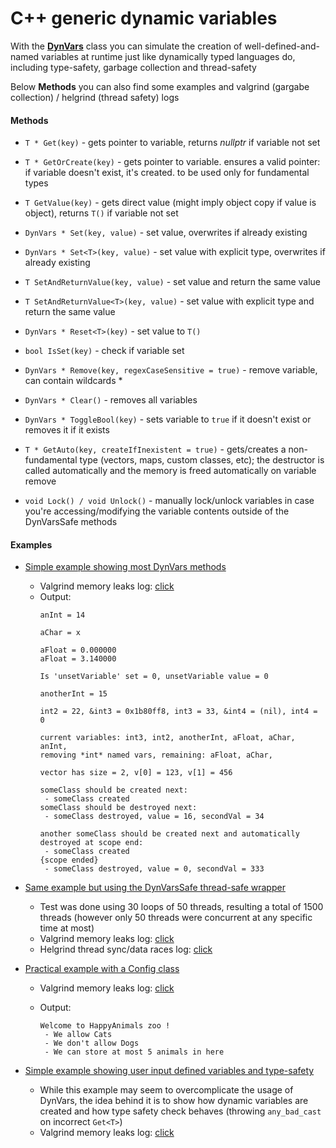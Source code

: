 # C++ generic dynamic variables

With the **[DynVars](dynvars.h)** class you can simulate the creation of well-defined-and-named variables at runtime just like dynamically typed languages do, including type-safety, garbage collection and thread-safety

Below **Methods** you can also find some examples and valgrind (gargabe collection) / helgrind (thread safety) logs

#### Methods

- `T * Get(key)` - gets pointer to variable, returns _nullptr_ if variable not set

- `T * GetOrCreate(key)` - gets pointer to variable. ensures a valid pointer: if variable doesn't exist, it's created. to be used only for fundamental types

- `T GetValue(key)` - gets direct value (might imply object copy if value is object), returns `T()` if variable not set

- `DynVars * Set(key, value)` - set value, overwrites if already existing

- `DynVars * Set<T>(key, value)` - set value with explicit type, overwrites if already existing

- `T SetAndReturnValue(key, value)` - set value and return the same value

- `T SetAndReturnValue<T>(key, value)` - set value with explicit type and return the same value

- `DynVars * Reset<T>(key)` - set value to `T()`

- `bool IsSet(key)` - check if variable set

- `DynVars * Remove(key, regexCaseSensitive = true)` - remove variable, can contain wildcards *

- `DynVars * Clear()` - removes all variables

- `DynVars * ToggleBool(key)` - sets variable to `true` if it doesn't exist or removes it if it exists

- `T * GetAuto(key, createIfInexistent = true)` - gets/creates a non-fundamental type (vectors, maps, custom classes, etc); the destructor is called automatically and the memory is freed automatically on variable remove

- `void Lock() / void Unlock()` - manually lock/unlock variables in case you're accessing/modifying the variable contents outside of the DynVarsSafe methods

#### Examples
- [Simple example showing most DynVars methods](examples/dynvars.cpp)
   - Valgrind memory leaks log: [click](valgrind/example_1.log)  
   - Output:
       ```
       anInt = 14

       aChar = x

       aFloat = 0.000000
       aFloat = 3.140000

       Is 'unsetVariable' set = 0, unsetVariable value = 0

       anotherInt = 15

       int2 = 22, &int3 = 0x1b80ff8, int3 = 33, &int4 = (nil), int4 = 0

       current variables: int3, int2, anotherInt, aFloat, aChar, anInt,
       removing *int* named vars, remaining: aFloat, aChar,

       vector has size = 2, v[0] = 123, v[1] = 456

       someClass should be created next:
        - someClass created
       someClass should be destroyed next:
        - someClass destroyed, value = 16, secondVal = 34

       another someClass should be created next and automatically destroyed at scope end:
        - someClass created
       {scope ended}
        - someClass destroyed, value = 0, secondVal = 333
       ```
- [Same example but using the DynVarsSafe thread-safe wrapper](examples/dynvars4.cpp)
   - Test was done using 30 loops of 50 threads, resulting a total of 1500 threads (however only 50 threads were concurrent at any specific time at most)
   - Valgrind memory leaks log: [click](valgrind/example_4.log)
   - Helgrind thread sync/data races log: [click](valgrind/example_4.log)
   
- [Practical example with a Config class](examples/dynvars2.cpp)
   - Valgrind memory leaks log: [click](valgrind/example_2.log)  
   - Output:
   
       ```
       Welcome to HappyAnimals zoo !
        - We allow Cats
        - We don't allow Dogs
        - We can store at most 5 animals in here
       ```

- [Simple example showing user input defined variables and type-safety](examples/dynvars3.cpp)
   - While this example may seem to overcomplicate the usage of DynVars, the idea behind it is to show how dynamic variables are created and how type safety check behaves (throwing `any_bad_cast` on incorrect `Get<T>`)
   - Valgrind memory leaks log: [click](valgrind/example_3.log)  
